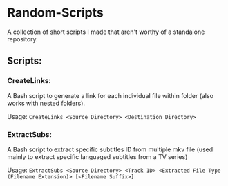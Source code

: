 # Random-Scripts
A collection of short scripts I made that aren't worthy of a standalone repository.
## Scripts:
### CreateLinks:
A Bash script to generate a link for each individual file within folder (also works with nested folders).

Usage: ```CreateLinks <Source Directory> <Destination Directory>```

### ExtractSubs:
A Bash script to extract specific subtitles ID from multiple mkv file (used mainly to extract specific languaged subtitles from a TV series) 

  Usage: ```ExtractSubs <Source Directory> <Track ID> <Extracted File Type (Filename Extension)> [<Filename Suffix>]```
